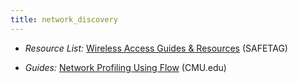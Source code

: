 ```yaml
---
title: network_discovery
---
```



  * *Resource List:* [Wireless Access Guides & Resources](#wireless-access-guides-resources) (SAFETAG)
  
  * *Guides:* [Network Profiling Using Flow](http://resources.sei.cmu.edu/asset_files/TechnicalReport/2012_005_001_28167.pdf) (CMU.edu)
  
